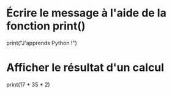 # Écrire le message à l'aide de la fonction print()
print("J'apprends Python !")

# Afficher le résultat d'un calcul
print(17 + 35 * 2)